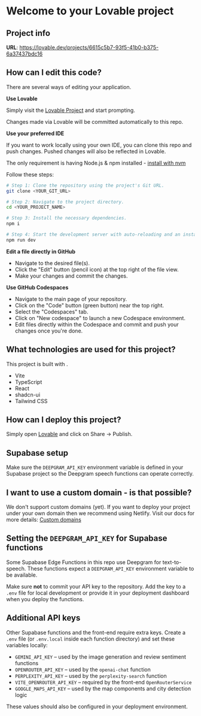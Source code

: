 # Welcome to your Lovable project

## Project info

**URL**: https://lovable.dev/projects/6615c5b7-93f5-41b0-b375-6a37437bdc16

## How can I edit this code?

There are several ways of editing your application.

**Use Lovable**

Simply visit the [Lovable Project](https://lovable.dev/projects/6615c5b7-93f5-41b0-b375-6a37437bdc16) and start prompting.

Changes made via Lovable will be committed automatically to this repo.

**Use your preferred IDE**

If you want to work locally using your own IDE, you can clone this repo and push changes. Pushed changes will also be reflected in Lovable.

The only requirement is having Node.js & npm installed - [install with nvm](https://github.com/nvm-sh/nvm#installing-and-updating)

Follow these steps:

```sh
# Step 1: Clone the repository using the project's Git URL.
git clone <YOUR_GIT_URL>

# Step 2: Navigate to the project directory.
cd <YOUR_PROJECT_NAME>

# Step 3: Install the necessary dependencies.
npm i

# Step 4: Start the development server with auto-reloading and an instant preview.
npm run dev
```

**Edit a file directly in GitHub**

- Navigate to the desired file(s).
- Click the "Edit" button (pencil icon) at the top right of the file view.
- Make your changes and commit the changes.

**Use GitHub Codespaces**

- Navigate to the main page of your repository.
- Click on the "Code" button (green button) near the top right.
- Select the "Codespaces" tab.
- Click on "New codespace" to launch a new Codespace environment.
- Edit files directly within the Codespace and commit and push your changes once you're done.

## What technologies are used for this project?

This project is built with .

- Vite
- TypeScript
- React
- shadcn-ui
- Tailwind CSS

## How can I deploy this project?

Simply open [Lovable](https://lovable.dev/projects/6615c5b7-93f5-41b0-b375-6a37437bdc16) and click on Share -> Publish.

## Supabase setup

Make sure the `DEEPGRAM_API_KEY` environment variable is defined in your Supabase project so the Deepgram speech functions can operate correctly.

## I want to use a custom domain - is that possible?

We don't support custom domains (yet). If you want to deploy your project under your own domain then we recommend using Netlify. Visit our docs for more details: [Custom domains](https://docs.lovable.dev/tips-tricks/custom-domain/)

## Setting the `DEEPGRAM_API_KEY` for Supabase functions

Some Supabase Edge Functions in this repo use Deepgram for text-to-speech. These functions expect a `DEEPGRAM_API_KEY` environment variable to be available.

Make sure **not** to commit your API key to the repository. Add the key to a `.env` file for local development or provide it in your deployment dashboard when you deploy the functions.

## Additional API keys

Other Supabase functions and the front-end require extra keys. Create a `.env` file (or `.env.local` inside each function directory) and set these variables locally:

- `GEMINI_API_KEY` – used by the image generation and review sentiment functions
- `OPENROUTER_API_KEY` – used by the `openai-chat` function
- `PERPLEXITY_API_KEY` – used by the `perplexity-search` function
- `VITE_OPENROUTER_API_KEY` – required by the front-end `OpenRouterService`
- `GOOGLE_MAPS_API_KEY` – used by the map components and city detection logic

These values should also be configured in your deployment environment.
